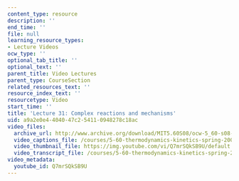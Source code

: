 ```yaml
---
content_type: resource
description: ''
end_time: ''
file: null
learning_resource_types:
- Lecture Videos
ocw_type: ''
optional_tab_title: ''
optional_text: ''
parent_title: Video Lectures
parent_type: CourseSection
related_resources_text: ''
resource_index_text: ''
resourcetype: Video
start_time: ''
title: 'Lecture 31: Complex reactions and mechanisms'
uid: a9a2e0e4-4040-47c2-5411-0948278c18ac
video_files:
  archive_url: http://www.archive.org/download/MIT5.60S08/ocw-5_60-s08-lec31_300k.mp4
  video_captions_file: /courses/5-60-thermodynamics-kinetics-spring-2008/13541820a23c5d16bc21ca81b60b1eb0_Q7mrSQkSB9U.vtt
  video_thumbnail_file: https://img.youtube.com/vi/Q7mrSQkSB9U/default.jpg
  video_transcript_file: /courses/5-60-thermodynamics-kinetics-spring-2008/0be626072833c9942bf676d2eb35165d_Q7mrSQkSB9U.pdf
video_metadata:
  youtube_id: Q7mrSQkSB9U
---
```

